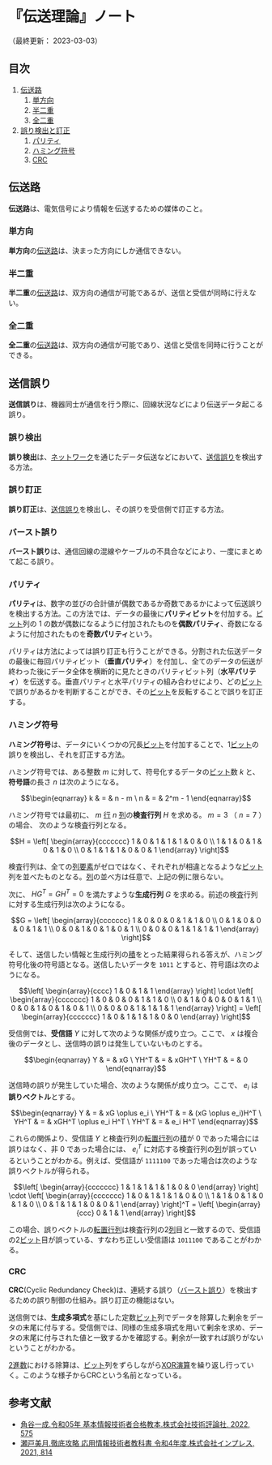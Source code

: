 # 『伝送理論』ノート

（最終更新： 2023-03-03）


## 目次

1. [伝送路](#伝送路)
	1. [単方向](#単方向)
	1. [半二重](#半二重)
	1. [全二重](#全二重)
1. [誤り検出と訂正](#誤り検出と訂正)
	1. [パリティ](#パリティ)
	1. [ハミング符号](#ハミング符号)
	1. [CRC](#crc)


## 伝送路

**伝送路**は、電気信号により情報を伝送するための媒体のこと。

### 単方向

**単方向**の[伝送路](#伝送路)は、決まった方向にしか通信できない。

### 半二重

**半二重**の[伝送路](#伝送路)は、双方向の通信が可能であるが、送信と受信が同時に行えない。

### 全二重

**全二重**の[伝送路](#伝送路)は、双方向の通信が可能であり、送信と受信を同時に行うことができる。


## 送信誤り

**送信誤り**は、機器同士が通信を行う際に、回線状況などにより伝送データ起こる誤り。

### 誤り検出

**誤り検出**は、[ネットワーク](../../../../network/_/chapters/basic_knowledge_of_network.md#ネットワーク)を通じたデータ伝送などにおいて、[送信誤り](#送信誤り)を検出する方法。

### 誤り訂正

**誤り訂正**は、[送信誤り](#送信誤り)を検出し、その誤りを受信側で訂正する方法。

### バースト誤り

**バースト誤り**は、通信回線の混線やケーブルの不具合などにより、一度にまとめて起こる誤り。

### パリティ

**パリティ**は、数字の並びの合計値が偶数であるか奇数であるかによって伝送誤りを検出する方法。この方法では、データの最後に**パリティビット**を付加する。[ビット](../../../_/chapters/computer_and_number.md#ビット)列の $1$ の数が偶数になるように付加されたものを**偶数パリティ**、奇数になるように付加されたものを**奇数パリティ**という。

パリティは方法によっては誤り訂正も行うことができる。分割された伝送データの最後に毎回パリティビット（**垂直パリティ**）を付加し、全てのデータの伝送が終わった後にデータ全体を横断的に見たときのパリティビット列（**水平パリティ**）を伝送する。垂直パリティと水平パリティの組み合わせにより、どの[ビット](../../../_/chapters/computer_and_number.md#ビット)で誤りがあるかを判断することができ、その[ビット](../../../_/chapters/computer_and_number.md#ビット)を反転することで誤りを訂正する。

### ハミング符号

**ハミング符号**は、データにいくつかの冗長[ビット](../../../_/chapters/computer_and_number.md#ビット)を付加することで、1[ビット](../../../_/chapters/computer_and_number.md#ビット)の誤りを検出し、それを訂正する方法。

ハミング符号では、ある整数 $m$ に対して、符号化するデータの[ビット](../../../_/chapters/computer_and_number.md#ビット)数 $k$ と、**符号語**の長さ $n$ は次のようになる。

```math
\begin{eqnarray}
k & = & n - m \
n & = & 2^m - 1
\end{eqnarray}
```

ハミング符号では最初に、 $m$ [行](../../../applied_mathematics/_/chapters/numerical_calculation.md#行列) $n$ [列](../../../applied_mathematics/_/chapters/numerical_calculation.md#行列)の**検査行列** $H$ を求める。 $m = 3$ （ $n = 7$ ）の場合、 次のような検査行列となる。

```math
H =
\left[
\begin{array}{ccccccc}
1 & 0 & 1 & 1 & 1 & 0 & 0 \\
1 & 1 & 0 & 1 & 0 & 1 & 0 \\
0 & 1 & 1 & 1 & 0 & 0 & 1
\end{array}
\right]
```

検査行列は、全ての[列要素](../../../applied_mathematics/_/chapters/numerical_calculation.md#行列)がゼロではなく、それぞれが相違となるような[ビット](../../../_/chapters/computer_and_number.md#ビット)列を並べたものとなる。[列](../../../applied_mathematics/_/chapters/numerical_calculation.md#行列)の並べ方は任意で、上記の例に限らない。

次に、 $HG^{T} = GH^{T} = 0$ を満たすような**生成行列** $G$ を求める。前述の検査行列に対する生成行列は次のようになる。

```math
G =
\left[
\begin{array}{ccccccc}
1 & 0 & 0 & 0 & 1 & 1 & 0 \\
0 & 1 & 0 & 0 & 0 & 1 & 1 \\
0 & 0 & 1 & 0 & 1 & 0 & 1 \\
0 & 0 & 0 & 1 & 1 & 1 & 1
\end{array}
\right]
```

そして、送信したい情報と生成行列の[積](../../../applied_mathematics/_/chapters/numerical_calculation.md#行列の積)をとった結果得られる答えが、ハミング符号化後の符号語となる。送信したいデータを `1011` とすると、符号語は次のようになる。

```math
\left[
\begin{array}{cccc}
1 & 0 & 1 & 1
\end{array}
\right]

\cdot

\left[
\begin{array}{ccccccc}
1 & 0 & 0 & 0 & 1 & 1 & 0 \\
0 & 1 & 0 & 0 & 0 & 1 & 1 \\
0 & 0 & 1 & 0 & 1 & 0 & 1 \\
0 & 0 & 0 & 1 & 1 & 1 & 1
\end{array}
\right]

=

\left[
\begin{array}{ccccccc}
1 & 0 & 1 & 1 & 1 & 0 & 0
\end{array}
\right]
```

受信側では、**受信語** $Y$ に対して次のような関係が成り立つ。ここで、 $x$ は複合後のデータとし、送信時の誤りは発生していないものとする。

```math
\begin{eqnarray}
Y    & = & xG \
YH^T & = & xGH^T \
YH^T & = & 0
\end{eqnarray}
```

送信時の誤りが発生していた場合、次のような関係が成り立つ。ここで、 $e_i$ は**誤りベクトル**とする。

```math
\begin{eqnarray}
Y    & = & xG \oplus e_i \
YH^T & = & (xG \oplus e_i)H^T \
YH^T & = & xGH^T \oplus e_i H^T \
YH^T & = & e_i H^T
\end{eqnarray}
```

これらの関係より、受信語 $Y$ と検査行列の[転置行列](../../../applied_mathematics/_/chapters/numerical_calculation.md#転置行列)の[積](../../../applied_mathematics/_/chapters/numerical_calculation.md#行列の積)が $0$ であった場合には誤りはなく、非 $0$ であった場合には、 $e_i^T$ に対応する検査行列の[列](../../../applied_mathematics/_/chapters/numerical_calculation.md#行列)が誤っているということがわかる。例えば、受信語が `1111100` であった場合は次のような誤りベクトルが得られる。

```math
\left[
\begin{array}{ccccccc}
1 & 1 & 1 & 1 & 1 & 0 & 0
\end{array}
\right]

\cdot

\left[
\begin{array}{ccccccc}
1 & 0 & 1 & 1 & 1 & 0 & 0 \\
1 & 1 & 0 & 1 & 0 & 1 & 0 \\
0 & 1 & 1 & 1 & 0 & 0 & 1
\end{array}
\right]^T

=

\left[
\begin{array}{ccc}
0 & 1 & 1
\end{array}
\right]
```

この場合、誤りベクトルの[転置行列](../../../applied_mathematics/_/chapters/numerical_calculation.md#転置行列)は検査行列の2[列](../../../applied_mathematics/_/chapters/numerical_calculation.md#行列)目と一致するので、受信語の2[ビット](../../../_/chapters/computer_and_number.md#ビット)目が誤っている、すなわち正しい受信語は `1011100` であることがわかる。

### CRC

**CRC**(Cyclic Redundancy Check)は、連続する誤り（[バースト誤り](#バースト誤り)）を検出するための誤り制御の仕組み。誤り訂正の機能はない。

送信側では、**生成多項式**を基にした定数[ビット](../../../_/chapters/computer_and_number.md#ビット)列でデータを除算した剰余をデータの末尾に付与する。受信側では、同様の生成多項式を用いて剰余を求め、データの末尾に付与された値と一致するかを確認する。剰余が一致すれば誤りがないということがわかる。

[2進数](../../../discrete_mathematics/_/chapters/radix.md#2進数)における除算は、[ビット](../../../_/chapters/computer_and_number.md#ビット)列をずらしながら[XOR演算](../../../discrete_mathematics/_/chapters/logical_operation.md#xor演算)を繰り返し行っていく。このような様子からCRCという名前となっている。


## 参考文献

- [角谷一成.令和05年 基本情報技術者合格教本.株式会社技術評論社, 2022, 575](https://gihyo.jp/book/2022/978-4-297-13164-7)
- [瀬戸美月.徹底攻略 応用情報技術者教科書 令和4年度.株式会社インプレス, 2021, 814](https://book.impress.co.jp/books/1121101057)
